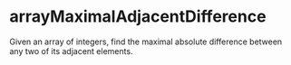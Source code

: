 # arrayMaximalAdjacentDifference
Given an array of integers, find the maximal absolute difference between any two of its adjacent elements.
